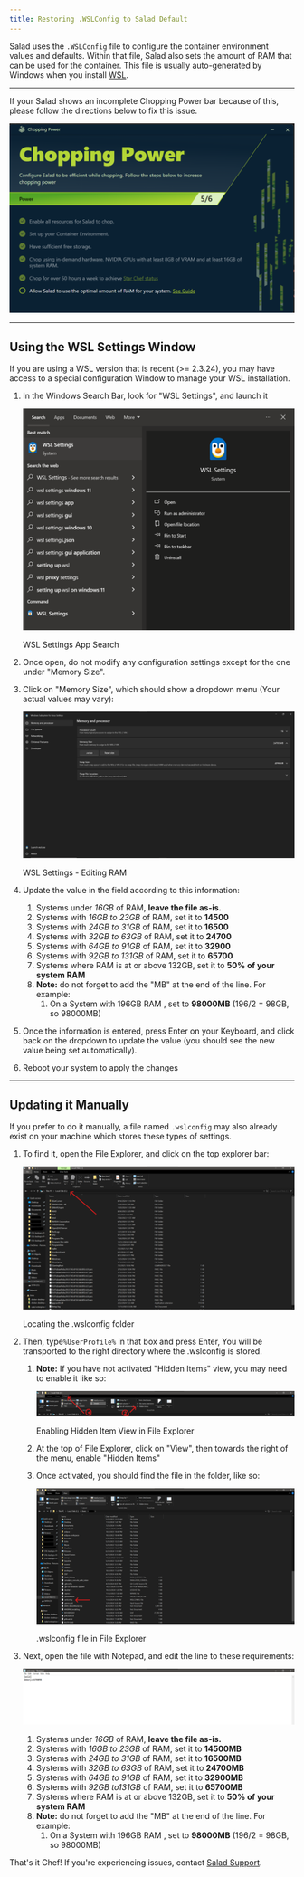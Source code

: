 ```yaml
---
title: Restoring .WSLConfig to Salad Default
---
```


Salad uses the `.WSLConfig` file to configure the container environment values and defaults. Within that file, Salad
also sets the amount of RAM that can be used for the container. This file is usually auto-generated by Windows when you
install [WSL](/docs/faq/jobs/what-is-wsl).

---

If your Salad shows an incomplete Chopping Power bar because of this, please follow the directions below to fix this
issue.

![Screenshot of an incomplete Chopping Power bar](../../../../content/images/troubleshooting/pc-configuration/restoring-wslconfig-to-salad-default-1.png)

---

## Using the WSL Settings Window

If you are using a WSL version that is recent (&gt;= 2.3.24), you may have access to a special configuration Window to
manage your WSL installation.

1. In the Windows Search Bar, look for "WSL Settings", and launch it

   ![Screenshot of Windows Search looking for WSL Settings](../../../../content/images/troubleshooting/pc-configuration/restoring-wslconfig-to-salad-default-2.png)

   WSL Settings App Search

2. Once open, do not modify any configuration settings except for the one under "Memory Size".
3. Click on "Memory Size", which should show a dropdown menu (Your actual values may vary):

   ![Screenshot of WSL Settings app](../../../../content/images/troubleshooting/pc-configuration/restoring-wslconfig-to-salad-default-3.png)

   WSL Settings - Editing RAM

4. Update the value in the field according to this information:
   1. Systems under _16GB_ of RAM, **leave the file as-is.**
   2. Systems with _16GB to 23GB_ of RAM, set it to **14500**
   3. Systems with _24GB to 31GB_ of RAM, set it to **16500**
   4. Systems with _32GB to 63GB_ of RAM, set it to **24700**
   5. Systems with _64GB to 91GB_ of RAM, set it to **32900**
   6. Systems with _92GB to 131GB_ of RAM, set it to **65700**
   7. Systems where RAM is at or above 132GB, set it to **50% of your system RAM**
   8. **Note:** do not forget to add the "MB" at the end of the line. For example:
      1. On a System with 196GB RAM , set to **98000MB** (196/2 = 98GB, so 98000MB)

5. Once the information is entered, press Enter on your Keyboard, and click back on the dropdown to update the value
   (you should see the new value being set automatically).
6. Reboot your system to apply the changes

---

## Updating it Manually

If you prefer to do it manually, a file named `.wslconfig` may also already exist on your machine which stores these
types of settings.

1. To find it, open the File Explorer, and click on the top explorer bar:

   ![Screenshot of File Explorer pointing to the URL bar](../../../../content/images/troubleshooting/pc-configuration/restoring-wslconfig-to-salad-default-4.png)

   Locating the .wslconfig folder

2. Then, type`%UserProfile%` in that box and press Enter, You will be transported to the right directory where the
   .wslconfig is stored.
   1. **Note:** If you have not activated "Hidden Items" view, you may need to enable it like so:

      ![Screenshot of File Explorer showing how to enable Hidden Items](../../../../content/images/troubleshooting/pc-configuration/restoring-wslconfig-to-salad-default-5.png)

      Enabling Hidden Item View in File Explorer

   2. At the top of File Explorer, click on "View", then towards the right of the menu, enable "Hidden Items"
   3. Once activated, you should find the file in the folder, like so:

      ![Screenshot of File Explorer showing the .WSLConfig file](../../../../content/images/troubleshooting/pc-configuration/restoring-wslconfig-to-salad-default-6.png)

      .wslconfig file in File Explorer

3. Next, open the file with Notepad, and edit the line to these requirements:

   ![Screenshot of Notepad with example value](../../../../content/images/troubleshooting/pc-configuration/restoring-wslconfig-to-salad-default-7.png)
   1. Systems under _16GB_ of RAM, **leave the file as-is.**
   2. Systems with _16GB to 23GB_ of RAM, set it to **14500MB**
   3. Systems with _24GB to 31GB_ of RAM, set it to **16500MB**
   4. Systems with _32GB to 63GB_ of RAM, set it to **24700MB**
   5. Systems with _64GB to 91GB_ of RAM, set it to **32900MB**
   6. Systems with _92GB to131GB_ of RAM, set it to **65700MB**
   7. Systems where RAM is at or above 132GB, set it to **50% of your system RAM**
   8. **Note:** do not forget to add the "MB" at the end of the line. For example:
      1. On a System with 196GB RAM , set to **98000MB** (196/2 = 98GB, so 98000MB)

That's it Chef! If you're experiencing issues, contact [Salad Support](/contact).
